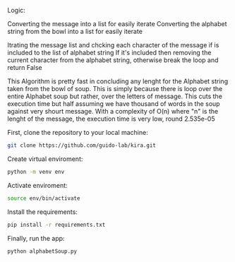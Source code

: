 Logic:

Converting the message into a list for easily iterate
Converting the alphabet string from the bowl into a list for easily iterate

Itrating the message list and chcking each character of the message if is included to the list of alphabet string
If it's included then removing the current character from the alphabet string, otherwise break the loop and return False

This Algorithm is pretty fast in concluding any lenght for the Alphabet string taken from the bowl of soup. This is 
simply because there is loop over the entire Alphabet soup but rather, over the letters of message. 
This cuts the execution time but half assuming we have thousand of words in the soup against very shourt message.
With a complexity of O(n) where "n" is the lenght of the message,  the execution time is very low, round 2.535e-05

First, clone the repository to your local machine:

```bash
git clone https://github.com/guido-lab/kira.git
```

Create virtual enviroment:

```bash
python -m venv env
```

Activate enviroment:

```bash
source env/bin/activate
```

Install the requirements:

```bash
pip install -r requirements.txt
```

Finally, run the app:

```bash
python alphabetSoup.py
```